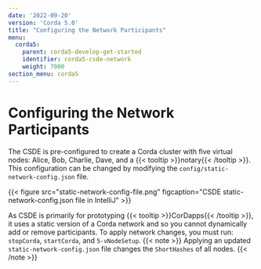 ```yaml
---
date: '2022-09-20'
version: 'Corda 5.0'
title: "Configuring the Network Participants"
menu:
  corda5:
    parent: corda5-develop-get-started
    identifier: corda5-csde-network
    weight: 7000
section_menu: corda5
---
```

# Configuring the Network Participants
The CSDE is pre-configured to create a Corda cluster with five virtual nodes: Alice, Bob, Charlie, Dave, and a {{< tooltip >}}notary{{< /tooltip >}}.
This configuration can be changed by modifying the `config/static-network-config.json` file.

{{< figure src="static-network-config-file.png" figcaption="CSDE static-network-config.json file in IntelliJ" >}}

As CSDE is primarily for prototyping {{< tooltip >}}CorDapps{{< /tooltip >}}, it uses a static version of a Corda network and so you cannot dynamically add or remove participants. To apply network changes, you must run: `stopCorda`, `startCorda`, and `5-vNodeSetup`.
{{< note >}}
Applying an updated `static-network-config.json` file changes the `ShortHashes` of all nodes.
{{< /note >}}
